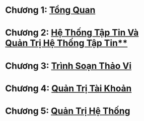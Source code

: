 # Chương 1: [Tổng Quan](https://github.com/minh231099/Linux/blob/master/Cơ%20Bản%20Về%20Linux/Chương%201.md)  
# Chương 2: [Hệ Thống Tập Tin Và Quản Trị Hệ Thống Tập Tin**](https://github.com/minh231099/Linux/blob/master/Cơ%20Bản%20Về%20Linux/Chương%202.md)  
# Chương 3: [Trình Soạn Thảo Vi](https://github.com/minh231099/Linux/blob/master/Cơ%20Bản%20Về%20Linux/Chương%203.md)  
# Chương 4: [Quản Trị Tài Khoản](https://github.com/minh231099/Linux/blob/master/Cơ%20Bản%20Về%20Linux/Chương%204.md)  
# Chương 5: [Quản Trị Hệ Thống](https://github.com/minh231099/Linux/blob/master/Cơ%20Bản%20Về%20Linux/Chương%205.md)  
